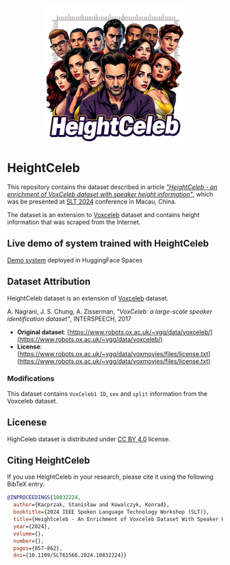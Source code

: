 <div style="text-align: center;">
  <img src="heightceleb_logo.png" alt="HeightCeleb Logo" width="320px"/>
</div>

# HeightCeleb
This repository contains the dataset described in article *["HeightCeleb - an enrichment of VoxCeleb dataset with speaker height information"](https://arxiv.org/abs/2410.12668)*,
which was be presented at [SLT 2024](https://2024.ieeeslt.org/) conference in Macau, China.

The dataset is an extension to [Voxceleb](https://www.robots.ox.ac.uk/~vgg/data/voxceleb/vox1.html) dataset and contains
height information that was scraped from the Internet.

## Live demo of system trained with HeightCeleb
[Demo system](https://huggingface.co/spaces/stachu86/HeightCeleb-estimator-demo) deployed in HuggingFace Spaces

## Dataset Attribution

HeightCeleb dataset is an extension of [Voxceleb](https://www.robots.ox.ac.uk/~vgg/data/voxceleb/vox1.html) dataset. 

A. Nagrani, J. S. Chung, A. Zisserman,
*"VoxCeleb: a large-scale speaker identification dataset"*, INTERSPEECH, 2017
- **Original dataset**: [https://www.robots.ox.ac.uk/~vgg/data/voxceleb/](https://www.robots.ox.ac.uk/~vgg/data/voxceleb/)
- **License**: [https://www.robots.ox.ac.uk/~vgg/data/voxmovies/files/license.txt](https://www.robots.ox.ac.uk/~vgg/data/voxmovies/files/license.txt)

### Modifications
This dataset contains `VoxCeleb1 ID`, `sex`
and `split` information from the Voxceleb dataset.

## Licenese
HighCeleb dataset is distributed under [CC BY 4.0](https://creativecommons.org/licenses/by/4.0/) license.

## Citing HeightCeleb
If you use HeightCeleb in your research, please cite it using the following BibTeX entry:

```bibtex
@INPROCEEDINGS{10832224,
  author={Kacprzak, Stanisław and Kowalczyk, Konrad},
  booktitle={2024 IEEE Spoken Language Technology Workshop (SLT)}, 
  title={Heightceleb - An Enrichment of Voxceleb Dataset With Speaker Height Information}, 
  year={2024},
  volume={},
  number={},
  pages={857-862},
  doi={10.1109/SLT61566.2024.10832224}}
```



